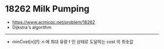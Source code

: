 # 18262 Milk Pumping

- https://www.acmicpc.net/problem/18262
- Dijkstra's algorithm
---
- minCost[n][f]: n 에 최대 유량 f 인 상태로 도달하는 cost 의 최솟값